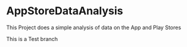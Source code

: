 # AppStoreDataAnalysis
This Project does a simple analysis of data on the App and Play Stores


This is a Test branch
